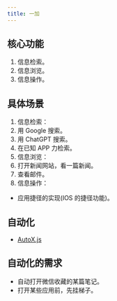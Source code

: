 ```yaml
---
title: 一加
---
```


## 核心功能
1. 信息检索。
2. 信息浏览。
2. 信息操作。

## 具体场景
1. 信息检索：
  1. 用 Google 搜索。
  2. 用 ChatGPT 搜索。
  3. 在已知 APP 力检索。
1. 信息浏览：  
  1. 打开新闻网站，看一篇新闻。
  2. 查看邮件。
2. 信息操作：

* 应用捷径的实现(IOS 的捷径功能)。

## 自动化
* [AutoX.js](http://doc.autoxjs.com/#/)

## 自动化的需求
* 自动打开微信收藏的某篇笔记。
* 打开某些应用前，先挂梯子。
